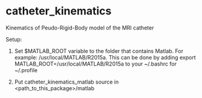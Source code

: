 # catheter_kinematics
Kinematics of Peudo-Rigid-Body model of the MRI catheter

Setup:

1.  Set $MATLAB_ROOT variable to the folder that contains Matlab.
    For example: /usr/local/MATLAB/R2015a.
    This can be done by adding
        export MATLAB_ROOT=/usr/local/MATLAB/R2015a
    to your ~/.bashrc for ~/.profile

2. Put catheter_kinematics_matlab source in <path_to_this_package>/matlab